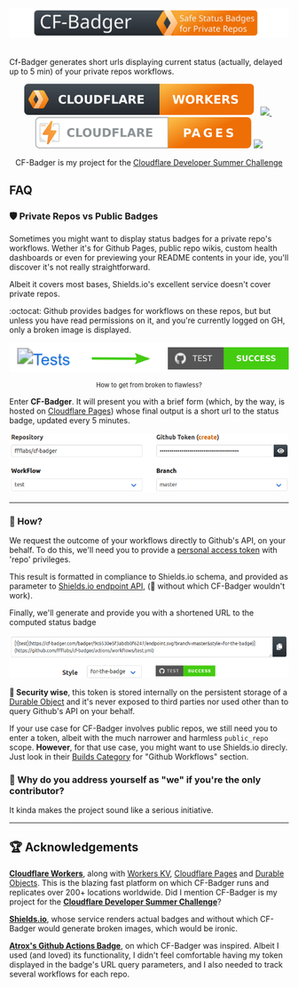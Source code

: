 
&nbsp; &nbsp;&nbsp; &nbsp;&nbsp; &nbsp;![Logo](docs/images/cf-badger-extended-title-round-corners.svg)&nbsp; &nbsp;&nbsp; &nbsp;&nbsp; &nbsp;

Cf-Badger generates short urls displaying current status (actually, delayed up to 5 min) of your private repos workflows. 
 
<p align="center" style="text-align:center">
<a href="https://workers.cloudflare.com/">
<img src="docs/images/cf-workers-badge.svg"></a>
&nbsp; 
<a href="https://github.com/ffflabs/cf-badger/actions/workflows/tests.yml">
<img src="https://cf-badger.com/badger/9c6530e5f3abdb0f6247/endpoint.svg?branch=master&style=for-the-badge">
</a>&nbsp; 
<a href="https://pages.cloudflare.com/">
<img src="docs/images/cf-pages-badge.svg"></a>
<img src="https://img.shields.io/static/v1?label=Made%20With&message=TypeScript&color=f0f0f0&labelColor=3974c0&style=for-the-badge&logo=typescript&logoColor=white&messageColor=3974c0">

<div align="center" style="text-align:center">CF-Badger is my project for the <a href="https://challenge.developers.cloudflare.com/">Cloudflare Developer Summer Challenge</a></div>

</p> 

## FAQ

### :shield: Private Repos vs Public Badges

Sometimes you might want to display status badges for a private repo's workflows. Wether it's for Github Pages, public repo wikis, custom health dashboards or even for previewing your README contents in your ide, you'll discover it's not really straightforward.

Albeit it covers most bases, Shields.io's excellent service doesn't cover private repos. 

:octocat: Github provides badges for workflows on these repos, but but unless you have read permissions on it, and you're currently logged on GH, only a broken image is displayed. 

<p align="center" style="text-align:center">


<img src="docs/images/before_and_after200.svg">

<div align="center" style="font-size:0.8em;text-align:center">How to get from broken to flawless?</div>

</p>

Enter **CF-Badger**. It will present you with a brief form (which, by the way, is hosted on [Cloudflare Pages](https://pages.cloudflare.com)) whose final output is a short url to the status badge, updated every 5 minutes.



<p align="center">


<img src="docs/images/screenshot.png">

</p>

--------------

### 🎯 How?

 We request the outcome of your workflows directly to Github's API, on your behalf. To do this, we'll need you to provide a [personal access token](https://github.com/settings/tokens/new?scopes=repo&description=cf-badger.com) with 'repo' privileges.  


This result is formatted in compliance to Shields.io schema, and provided as parameter to [Shields.io endpoint API](https://shields.io/endpoint), (🙌 without which CF-Badger wouldn't work). 

Finally, we'll generate and provide you with a shortened URL to the computed status badge

<p align="center">


<img src="docs/images/markdown.png">

</p>

**🔐 Security wise**, this token is stored internally on the persistent storage of a [Durable Object](https://blog.cloudflare.com/introducing-workers-durable-objects/) and it's never exposed to third parties nor used other than to query Github's API on your behalf. 

If your use case for CF-Badger involves public repos, we still need you to enter a token, albeit with the much narrower and harmless `public_repo` scope. **However**, for that use case, you might want to use Shields.io direcly. Just look in their [Builds Category](https://shields.io/category/build) for "Github Workflows" section.


### 🤷 Why do you address yourself as "we" if you're the only contributor? 


It kinda makes the project sound like a serious initiative. 

--------------
## 🏆 Acknowledgements 

**[Cloudflare Workers](https://www.cloudflare.com/products/workers)**, along with [Workers KV](https://www.cloudflare.com/products/workers-kv/), [Cloudflare Pages](https://pages.cloudflare.com/) and [Durable Objects](https://blog.cloudflare.com/introducing-workers-durable-objects/). This is the blazing fast platform on which CF-Badger runs and replicates over 200+ locations worldwide. Did I mention CF-Badger is my project for the **[Cloudflare Developer Summer Challenge](https://challenge.developers.cloudflare.com/)**?

**[Shields.io](https://shields.io)**, whose service renders actual badges and without which CF-Badger would generate broken images, which would be ironic.

**[Atrox's Github Actions Badge](https://actions-badge.atrox.dev/)**, on which CF-Badger was inspired. Albeit I used (and loved) its functionality, I didn't feel comfortable having my token displayed in the badge's URL query parameters, and I also needed to track several workflows for each repo.